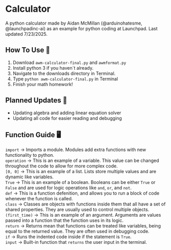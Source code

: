 # Calculator

A python calculator made by Aidan McMillan (@arduinohatesme, @launchpadinc-ai) as an example for python coding at Launchpad. Last updated 7/23/2025.

## How To Use 🤔

1. Download `awm-calculator-final.py` and `awmformat.py`
2. Install python 3 if you haven`t already.
3. Navigate to the downloads directory in Terminal.
4. Type `python awm-calculator-final.py` in Terminal
5. Finish your math homework!

## Planned Updates 🧠

- Updating algebra and adding linear equation solver
- Updating all code for easier reading and debugging

## Function Guide 🖥️

`import`       -> Imports a module. Modules add extra functions with new functionality to python. \
`operation`    -> This is an example of a variable. This value can be changed throughout the code to allow for more complex code. \
`[0, 0]`       -> This is an example of a list. Lists store multiple values and are dynamic like variables. \
`True`         -> This is an example of a boolean. Booleans can be either `True` or `False` and are used for logic operations like `and`, `or`, and `not`. \
`def`          -> This is a function defenition, and allows you to run a block of code whenever the function is called. \
`class`        -> Classes are objects with functions inside them that all have a set of shared properties. They are usually used to control multiple objects. \
`(first_time)` -> This is an example of an argument. Arguments are values passed into a function that the function uses in its logic. \
`return`       -> Returns mean that functions can be treated like variables, being equal to the returned value. They are often used in debugging code. \
`if`           -> Runs the indented code inside if the statement is `True`. \
`input`        -> Built-in function that `returns` the user input in the terminal.
